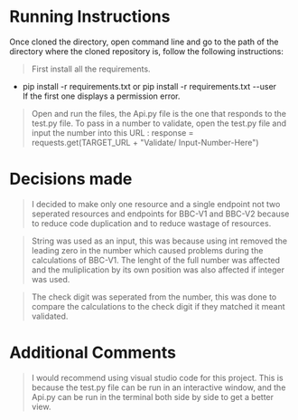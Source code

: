 # Running Instructions
Once cloned the directory, open command line and go to the path of the directory where the cloned repository is, follow the following instructions:

> First install all the requirements.
* pip install -r requirements.txt or pip install -r requirements.txt --user   
If the first one displays a permission error. 
> Open and run the files, the Api.py file is the one that responds to the test.py file. To pass in a number to validate, open the test.py file and input the number into this URL : response = requests.get(TARGET_URL + "Validate/ Input-Number-Here") 

# Decisions made

>I decided to make only one resource and a single endpoint not two seperated resources and endpoints for BBC-V1 and BBC-V2 because to reduce code duplication and to reduce wastage of resources.

>String was used as an input, this was because using int removed the leading zero in the number which caused problems during the calculations of BBC-V1. The lenght of the full number was affected and the muliplication by its own position was also affected if integer was used.

> The check digit was seperated from the number, this was done to compare the calculations to the check digit if they matched it meant validated.

# Additional Comments

> I would recommend using visual studio code for this project. This is because the test.py file can be run in an interactive window, and the Api.py can be run in the terminal both side by side to get a better view.